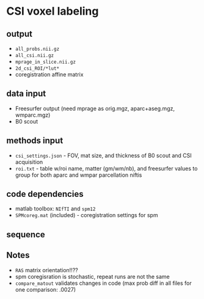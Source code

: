 # CSI voxel labeling

## output
* `all_probs.nii.gz`  
* `all_csi.nii.gz`  
* `mprage_in_slice.nii.gz`
* `2d_csi_ROI/*lut*`
* coregistration affine matrix


## data input
 * Freesurfer output (need mprage as orig.mgz, aparc+aseg.mgz, wmparc.mgz)
 * B0 scout

## methods input
 * `csi_settings.json` - FOV, mat size, and thickness of B0 scout and CSI acquisition
 * `roi.txt` - table w/roi name, matter (gm/wm/nb), and freesurfer values to group for both aparc and wmpar parcellation niftis

## code dependencies
* matlab toolbox: `NIfTI` and `spm12`  
* `SPMcoreg.mat` (included) - coregistration settings for spm

## sequence

## Notes
* `RAS` matrix orientation!!??
* spm coregisration is stochastic, repeat runs are not the same
* `compare_matout` validates changes in code 
   (max prob diff in all files for one comparison: .0027)


